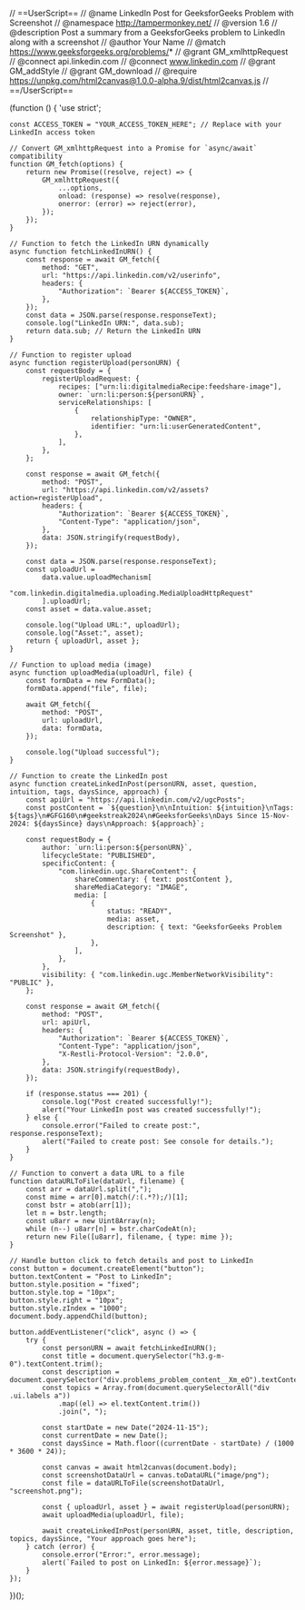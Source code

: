// ==UserScript==
// @name         LinkedIn Post for GeeksforGeeks Problem with Screenshot
// @namespace    http://tampermonkey.net/
// @version      1.6
// @description  Post a summary from a GeeksforGeeks problem to LinkedIn along with a screenshot
// @author       Your Name
// @match        https://www.geeksforgeeks.org/problems/*
// @grant        GM_xmlhttpRequest
// @connect      api.linkedin.com
// @connect      www.linkedin.com
// @grant        GM_addStyle
// @grant        GM_download
// @require      https://unpkg.com/html2canvas@1.0.0-alpha.9/dist/html2canvas.js
// ==/UserScript==

(function () {
    'use strict';

    const ACCESS_TOKEN = "YOUR_ACCESS_TOKEN_HERE"; // Replace with your LinkedIn access token

    // Convert GM_xmlhttpRequest into a Promise for `async/await` compatibility
    function GM_fetch(options) {
        return new Promise((resolve, reject) => {
            GM_xmlhttpRequest({
                ...options,
                onload: (response) => resolve(response),
                onerror: (error) => reject(error),
            });
        });
    }

    // Function to fetch the LinkedIn URN dynamically
    async function fetchLinkedInURN() {
        const response = await GM_fetch({
            method: "GET",
            url: "https://api.linkedin.com/v2/userinfo",
            headers: {
                "Authorization": `Bearer ${ACCESS_TOKEN}`,
            },
        });
        const data = JSON.parse(response.responseText);
        console.log("LinkedIn URN:", data.sub);
        return data.sub; // Return the LinkedIn URN
    }

    // Function to register upload
    async function registerUpload(personURN) {
        const requestBody = {
            registerUploadRequest: {
                recipes: ["urn:li:digitalmediaRecipe:feedshare-image"],
                owner: `urn:li:person:${personURN}`,
                serviceRelationships: [
                    {
                        relationshipType: "OWNER",
                        identifier: "urn:li:userGeneratedContent",
                    },
                ],
            },
        };

        const response = await GM_fetch({
            method: "POST",
            url: "https://api.linkedin.com/v2/assets?action=registerUpload",
            headers: {
                "Authorization": `Bearer ${ACCESS_TOKEN}`,
                "Content-Type": "application/json",
            },
            data: JSON.stringify(requestBody),
        });

        const data = JSON.parse(response.responseText);
        const uploadUrl =
            data.value.uploadMechanism[
                "com.linkedin.digitalmedia.uploading.MediaUploadHttpRequest"
            ].uploadUrl;
        const asset = data.value.asset;

        console.log("Upload URL:", uploadUrl);
        console.log("Asset:", asset);
        return { uploadUrl, asset };
    }

    // Function to upload media (image)
    async function uploadMedia(uploadUrl, file) {
        const formData = new FormData();
        formData.append("file", file);

        await GM_fetch({
            method: "POST",
            url: uploadUrl,
            data: formData,
        });

        console.log("Upload successful");
    }

    // Function to create the LinkedIn post
    async function createLinkedInPost(personURN, asset, question, intuition, tags, daysSince, approach) {
        const apiUrl = "https://api.linkedin.com/v2/ugcPosts";
        const postContent = `${question}\n\nIntuition: ${intuition}\nTags: ${tags}\n#GFG160\n#geekstreak2024\n#GeeksforGeeks\nDays Since 15-Nov-2024: ${daysSince} days\nApproach: ${approach}`;

        const requestBody = {
            author: `urn:li:person:${personURN}`,
            lifecycleState: "PUBLISHED",
            specificContent: {
                "com.linkedin.ugc.ShareContent": {
                    shareCommentary: { text: postContent },
                    shareMediaCategory: "IMAGE",
                    media: [
                        {
                            status: "READY",
                            media: asset,
                            description: { text: "GeeksforGeeks Problem Screenshot" },
                        },
                    ],
                },
            },
            visibility: { "com.linkedin.ugc.MemberNetworkVisibility": "PUBLIC" },
        };

        const response = await GM_fetch({
            method: "POST",
            url: apiUrl,
            headers: {
                "Authorization": `Bearer ${ACCESS_TOKEN}`,
                "Content-Type": "application/json",
                "X-Restli-Protocol-Version": "2.0.0",
            },
            data: JSON.stringify(requestBody),
        });

        if (response.status === 201) {
            console.log("Post created successfully!");
            alert("Your LinkedIn post was created successfully!");
        } else {
            console.error("Failed to create post:", response.responseText);
            alert("Failed to create post: See console for details.");
        }
    }

    // Function to convert a data URL to a file
    function dataURLToFile(dataUrl, filename) {
        const arr = dataUrl.split(",");
        const mime = arr[0].match(/:(.*?);/)[1];
        const bstr = atob(arr[1]);
        let n = bstr.length;
        const u8arr = new Uint8Array(n);
        while (n--) u8arr[n] = bstr.charCodeAt(n);
        return new File([u8arr], filename, { type: mime });
    }

    // Handle button click to fetch details and post to LinkedIn
    const button = document.createElement("button");
    button.textContent = "Post to LinkedIn";
    button.style.position = "fixed";
    button.style.top = "10px";
    button.style.right = "10px";
    button.style.zIndex = "1000";
    document.body.appendChild(button);

    button.addEventListener("click", async () => {
        try {
            const personURN = await fetchLinkedInURN();
            const title = document.querySelector("h3.g-m-0").textContent.trim();
            const description = document.querySelector("div.problems_problem_content__Xm_eO").textContent.trim();
            const topics = Array.from(document.querySelectorAll("div .ui.labels a"))
                .map((el) => el.textContent.trim())
                .join(", ");

            const startDate = new Date("2024-11-15");
            const currentDate = new Date();
            const daysSince = Math.floor((currentDate - startDate) / (1000 * 3600 * 24));

            const canvas = await html2canvas(document.body);
            const screenshotDataUrl = canvas.toDataURL("image/png");
            const file = dataURLToFile(screenshotDataUrl, "screenshot.png");

            const { uploadUrl, asset } = await registerUpload(personURN);
            await uploadMedia(uploadUrl, file);

            await createLinkedInPost(personURN, asset, title, description, topics, daysSince, "Your approach goes here");
        } catch (error) {
            console.error("Error:", error.message);
            alert(`Failed to post on LinkedIn: ${error.message}`);
        }
    });
})();
